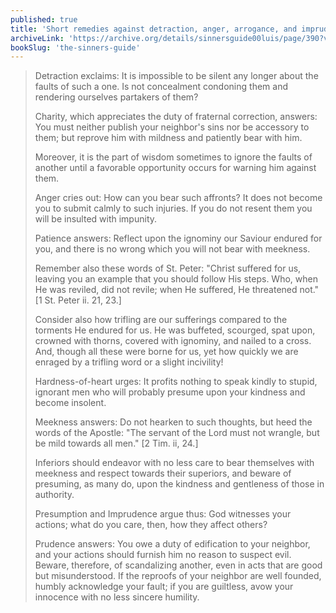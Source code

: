 ```yaml
---
published: true
title: 'Short remedies against detraction, anger, arrogance, and imprudence'
archiveLink: 'https://archive.org/details/sinnersguide00luis/page/390?view=theater'
bookSlug: 'the-sinners-guide'
---
```


> Detraction exclaims: It is impossible to be silent any longer about the faults of such a one. Is not concealment condoning them and rendering ourselves partakers of them?
> 
> Charity, which appreciates the duty of fraternal correction, answers: You must neither publish your neighbor's sins nor be accessory to them; but reprove him with mildness and patiently bear with him.
> 
> Moreover, it is the part of wisdom sometimes to ignore the faults of another until a favorable opportunity occurs for warning him against them.
> 
> Anger cries out: How can you bear such affronts? It does not become you to submit calmly to such injuries. If you do not resent them you will be insulted with impunity.
> 
> Patience answers: Reflect upon the ignominy our Saviour endured for you, and there is no wrong which you will not bear with meekness.
> 
> Remember also these words of St. Peter: "Christ suffered for us, leaving you an example that you should follow His steps. Who, when He was reviled, did not revile; when He suffered, He threatened not." [1 St. Peter ii. 21, 23.]
> 
> Consider also how trifling are our sufferings compared to the torments He endured for us. He was buffeted, scourged, spat upon, crowned with thorns, covered with ignominy, and nailed to a cross. And, though all these were borne for us, yet how quickly we are enraged by a trifling word or a slight incivility!
> 
> Hardness-of-heart urges: It profits nothing to speak kindly to stupid, ignorant men who will probably presume upon your kindness and become insolent.
> 
> Meekness answers: Do not hearken to such thoughts, but heed the words of the Apostle: "The servant of the Lord must not wrangle, but be mild towards all men." [2 Tim. ii, 24.]
> 
> Inferiors should endeavor with no less care to bear themselves with meekness and respect towards their superiors, and beware of presuming, as many do, upon the kindness and gentleness of those in authority.
> 
> Presumption and Imprudence argue thus: God witnesses your actions; what do you care, then, how they affect others?
> 
> Prudence answers: You owe a duty of edification to your neighbor, and your actions should furnish him no reason to suspect evil. Beware, therefore, of scandalizing another, even in acts that are good but misunderstood. If the reproofs of your neighbor are well founded, humbly acknowledge your fault; if you are guiltless, avow your innocence with no less sincere humility.